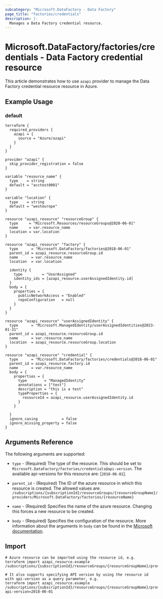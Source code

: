 ```yaml
---
subcategory: "Microsoft.DataFactory - Data Factory"
page_title: "factories/credentials"
description: |-
  Manages a Data Factory credential resource.
---
```


# Microsoft.DataFactory/factories/credentials - Data Factory credential resource

This article demonstrates how to use `azapi` provider to manage the Data Factory credential resource resource in Azure.

## Example Usage

### default

```hcl
terraform {
  required_providers {
    azapi = {
      source = "Azure/azapi"
    }
  }
}

provider "azapi" {
  skip_provider_registration = false
}

variable "resource_name" {
  type    = string
  default = "acctest0001"
}

variable "location" {
  type    = string
  default = "westeurope"
}

resource "azapi_resource" "resourceGroup" {
  type     = "Microsoft.Resources/resourceGroups@2020-06-01"
  name     = var.resource_name
  location = var.location
}

resource "azapi_resource" "factory" {
  type      = "Microsoft.DataFactory/factories@2018-06-01"
  parent_id = azapi_resource.resourceGroup.id
  name      = var.resource_name
  location  = var.location

  identity {
    type         = "UserAssigned"
    identity_ids = [azapi_resource.userAssignedIdentity.id]
  }
  body = {
    properties = {
      publicNetworkAccess = "Enabled"
      repoConfiguration   = null
    }
  }
}

resource "azapi_resource" "userAssignedIdentity" {
  type      = "Microsoft.ManagedIdentity/userAssignedIdentities@2023-01-31"
  parent_id = azapi_resource.resourceGroup.id
  name      = var.resource_name
  location  = azapi_resource.resourceGroup.location
}

resource "azapi_resource" "credential" {
  type      = "Microsoft.DataFactory/factories/credentials@2018-06-01"
  parent_id = azapi_resource.factory.id
  name      = var.resource_name
  body = {
    properties = {
      type        = "ManagedIdentity"
      annotations = ["test"]
      description = "this is a test"
      typeProperties = {
        resourceId = azapi_resource.userAssignedIdentity.id
      }
    }

  }
  ignore_casing           = false
  ignore_missing_property = false
}

```



## Arguments Reference

The following arguments are supported:

* `type` - (Required) The type of the resource. This should be set to `Microsoft.DataFactory/factories/credentials@api-version`. The available api-versions for this resource are: [`2018-06-01`].

* `parent_id` - (Required) The ID of the azure resource in which this resource is created. The allowed values are:  
  `/subscriptions/{subscriptionId}/resourceGroups/{resourceGroupName}/providers/Microsoft.DataFactory/factories/{resourceName}`

* `name` - (Required) Specifies the name of the azure resource. Changing this forces a new resource to be created.

* `body` - (Required) Specifies the configuration of the resource. More information about the arguments in `body` can be found in the [Microsoft documentation](https://learn.microsoft.com/en-us/azure/templates/Microsoft.DataFactory/factories/credentials?pivots=deployment-language-terraform).

## Import

 ```shell
 # Azure resource can be imported using the resource id, e.g.
 terraform import azapi_resource.example /subscriptions/{subscriptionId}/resourceGroups/{resourceGroupName}/providers/Microsoft.DataFactory/factories/{resourceName}/credentials/{resourceName}
 
 # It also supports specifying API version by using the resource id with api-version as a query parameter, e.g.
 terraform import azapi_resource.example /subscriptions/{subscriptionId}/resourceGroups/{resourceGroupName}/providers/Microsoft.DataFactory/factories/{resourceName}/credentials/{resourceName}?api-version=2018-06-01
 ```
